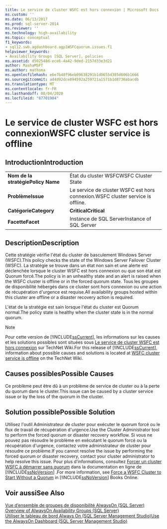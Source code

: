 ```yaml
---
title: Le service de cluster WSFC est hors connexion | Microsoft Docs
ms.custom: ''
ms.date: 06/13/2017
ms.prod: sql-server-2014
ms.reviewer: ''
ms.technology: high-availability
ms.topic: conceptual
f1_keywords:
- sql12.swb.agdashboard.agp1WSFCquorum.issues.f1
helpviewer_keywords:
- Availability Groups [SQL Server], policies
ms.assetid: d502548d-ece6-4a42-9ded-2157d33e3d21
author: MashaMSFT
ms.author: mathoma
ms.openlocfilehash: e6e7b48f96eb09638291b1d0655d385d606b1666
ms.sourcegitcommit: ad4d92dce894592a259721a1571b1d8736abacdb
ms.translationtype: MT
ms.contentlocale: fr-FR
ms.lasthandoff: 08/04/2020
ms.locfileid: "87701904"
---
```

# <a name="wsfc-cluster-service-is-offline"></a><span data-ttu-id="5eb79-102">Le service de cluster WSFC est hors connexion</span><span class="sxs-lookup"><span data-stu-id="5eb79-102">WSFC cluster service is offline</span></span>
    
## <a name="introduction"></a><span data-ttu-id="5eb79-103">Introduction</span><span class="sxs-lookup"><span data-stu-id="5eb79-103">Introduction</span></span>  
  
|||  
|-|-|  
|<span data-ttu-id="5eb79-104">**Nom de la stratégie**</span><span class="sxs-lookup"><span data-stu-id="5eb79-104">**Policy Name**</span></span>|<span data-ttu-id="5eb79-105">État du cluster WSFC</span><span class="sxs-lookup"><span data-stu-id="5eb79-105">WSFC Cluster State</span></span>|  
|<span data-ttu-id="5eb79-106">**Problème**</span><span class="sxs-lookup"><span data-stu-id="5eb79-106">**Issue**</span></span>|<span data-ttu-id="5eb79-107">Le service de cluster WSFC est hors connexion.</span><span class="sxs-lookup"><span data-stu-id="5eb79-107">WSFC cluster service is offline.</span></span>|  
|<span data-ttu-id="5eb79-108">**Catégorie**</span><span class="sxs-lookup"><span data-stu-id="5eb79-108">**Category**</span></span>|<span data-ttu-id="5eb79-109">**Critical**</span><span class="sxs-lookup"><span data-stu-id="5eb79-109">**Critical**</span></span>|  
|<span data-ttu-id="5eb79-110">**Facette**</span><span class="sxs-lookup"><span data-stu-id="5eb79-110">**Facet**</span></span>|<span data-ttu-id="5eb79-111">Instance de SQL Server</span><span class="sxs-lookup"><span data-stu-id="5eb79-111">Instance of SQL Server</span></span>|  
  
## <a name="description"></a><span data-ttu-id="5eb79-112">Description</span><span class="sxs-lookup"><span data-stu-id="5eb79-112">Description</span></span>  
 <span data-ttu-id="5eb79-113">Cette stratégie vérifie l'état du cluster de basculement Windows Server (WSFC).</span><span class="sxs-lookup"><span data-stu-id="5eb79-113">This policy checks the state of the Windows Server Failover Cluster (WSFC).</span></span> <span data-ttu-id="5eb79-114">La stratégie se trouve dans un état non sain et une alerte est déclenchée lorsque le cluster WSFC est hors connexion ou que son état est Quorum forcé.</span><span class="sxs-lookup"><span data-stu-id="5eb79-114">The policy is in an unhealthy state and an alert is raised when the WSFC cluster is offline or in the forced quorum state.</span></span> <span data-ttu-id="5eb79-115">Tous les groupes de disponibilité hébergés dans ce cluster sont hors connexion ou une action de récupération d'urgence est requise.</span><span class="sxs-lookup"><span data-stu-id="5eb79-115">All availability groups hosted within this cluster are offline or a disaster recovery action is required.</span></span>  
  
 <span data-ttu-id="5eb79-116">L'état de la stratégie est sain lorsque l'état du cluster est Quorum normal.</span><span class="sxs-lookup"><span data-stu-id="5eb79-116">The policy state is healthy when the cluster state is in the normal quorum.</span></span>  
  
> [!NOTE]  
>  <span data-ttu-id="5eb79-117">Pour cette version de [!INCLUDE[ssCurrent](../../../includes/sscurrent-md.md)], les informations sur les causes et les solutions possibles sont situées sous [Le service de cluster WSFC est hors connexion](https://go.microsoft.com/fwlink/p/?LinkId=220849) sur TechNet Wiki.</span><span class="sxs-lookup"><span data-stu-id="5eb79-117">For this release of [!INCLUDE[ssCurrent](../../../includes/sscurrent-md.md)], information about possible causes and solutions is located at [WSFC cluster service is offline](https://go.microsoft.com/fwlink/p/?LinkId=220849) on the TechNet Wiki.</span></span>  
  
## <a name="possible-causes"></a><span data-ttu-id="5eb79-118">Causes possibles</span><span class="sxs-lookup"><span data-stu-id="5eb79-118">Possible Causes</span></span>  
 <span data-ttu-id="5eb79-119">Ce problème peut être dû à un problème de service de cluster ou à la perte du quorum dans le cluster.</span><span class="sxs-lookup"><span data-stu-id="5eb79-119">This issue can be caused by a cluster service issue or by the loss of the quorum in the cluster.</span></span>  
  
## <a name="possible-solution"></a><span data-ttu-id="5eb79-120">Solution possible</span><span class="sxs-lookup"><span data-stu-id="5eb79-120">Possible Solution</span></span>  
 <span data-ttu-id="5eb79-121">Utilisez l'outil Administrateur de cluster pour exécuter le quorum forcé ou le flux de travail de récupération d'urgence.</span><span class="sxs-lookup"><span data-stu-id="5eb79-121">Use the Cluster Administrator tool to perform the forced quorum or disaster recovery workflow.</span></span> <span data-ttu-id="5eb79-122">Si vous ne pouvez pas résoudre le problème en exécutant le quorum forcé ou la récupération d'urgence, contactez votre administrateur de cluster pour résoudre ce problème.</span><span class="sxs-lookup"><span data-stu-id="5eb79-122">If you cannot resolve the issue by performing the forced quorum or disaster recovery, contact your cluster administrator to help resolve this issue.</span></span> <span data-ttu-id="5eb79-123">Pour plus d’informations, consultez [Forcer un cluster WSFC à démarrer sans quorum](../../../sql-server/failover-clusters/windows/force-a-wsfc-cluster-to-start-without-a-quorum.md) dans la documentation en ligne de [!INCLUDE[ssNoVersion](../../../includes/ssnoversion-md.md)] .</span><span class="sxs-lookup"><span data-stu-id="5eb79-123">For more information, see [Force a WSFC Cluster to Start Without a Quorum](../../../sql-server/failover-clusters/windows/force-a-wsfc-cluster-to-start-without-a-quorum.md) in [!INCLUDE[ssNoVersion](../../../includes/ssnoversion-md.md)] Books Online.</span></span>  
  
## <a name="see-also"></a><span data-ttu-id="5eb79-124">Voir aussi</span><span class="sxs-lookup"><span data-stu-id="5eb79-124">See Also</span></span>  
 <span data-ttu-id="5eb79-125">[Vue d’ensemble de groupes de disponibilité AlwaysOn &#40;SQL Server&#41;](overview-of-always-on-availability-groups-sql-server.md) </span><span class="sxs-lookup"><span data-stu-id="5eb79-125">[Overview of AlwaysOn Availability Groups &#40;SQL Server&#41;](overview-of-always-on-availability-groups-sql-server.md) </span></span>  
 [<span data-ttu-id="5eb79-126">Utiliser le tableau de bord Always On &#40;SQL Server Management Studio&#41;</span><span class="sxs-lookup"><span data-stu-id="5eb79-126">Use the AlwaysOn Dashboard &#40;SQL Server Management Studio&#41;</span></span>](use-the-always-on-dashboard-sql-server-management-studio.md)  
  
  
